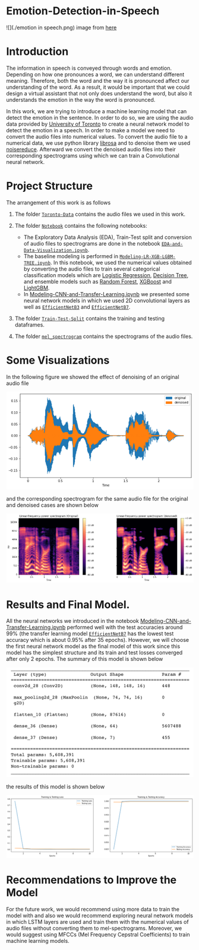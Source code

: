 # Emotion-Detection-in-Speech

![](./emotion in speech.png)
image from [here](https://medium.com/@raihanh93/speech-emotion-recognition-using-deep-neural-network-part-i-68edb5921229)

# Introduction

The information in speech is conveyed through words and emotion. Depending on how one 
pronounces a word, we can understand different meaning. Therefore, both the word 
and the way it is pronounced affect our understanding of the word. As a result, 
it would be important that we could design a virtual assistant that not only 
does understand the word, but also it understands the emotion in the way the word
is pronounced. 

In this work, we are trying to introduce a machine learning model that can detect the
emotion in the sentence. In order to do so, we are using the audio data provided 
by [University of Toronto](https://tspace.library.utoronto.ca/handle/1807/24487) 
to create a neural network model to detect the emotion in a speech. In order to 
make a model we need to convert the audio files into numerical values. To convert
the audio file to a numerical data, we use python library [librosa](https://librosa.org/)
and to denoise them we used [noisereduce](https://pypi.org/project/noisereduce/).
Afterward we convert the denoised audio files into their corresponding spectrograms 
using which we can train a Convolutional neural network. 



# Project Structure
The arrangement of this work is as follows

1. The folder [`Toronto-Data`](https://github.com/miladshiraniUCB/Emotion-Detection-in-Speech/tree/main/Toronto-Data) contains the audio files we used in this work.
2. The folder [`Notebook`](https://github.com/miladshiraniUCB/Emotion-Detection-in-Speech/tree/main/Notebook) contains the following notebooks:
    * The Exploratory Data Analysis (EDA), Train-Test split and conversion of
    audio files to spectrograms are done in the notebook [`EDA-and-Data-Visualization.ipynb`](https://github.com/miladshiraniUCB/Emotion-Detection-in-Speech/blob/main/Notebook/EDA-and-Data-Visualization.ipynb).
    * The baseline modeling is performed in [`Modeling-LR-XGB-LGBM-TREE.ipynb`](https://github.com/miladshiraniUCB/Emotion-Detection-in-Speech/blob/main/Notebook/Modeling-LR-XGB-LGBM-TREE.ipynb). In this notebook, we used the numerical values obtained by converting
    the audio files to train several categorical classification models which are
    [Logistic Regression](https://scikit-learn.org/stable/modules/generated/sklearn.linear_model.LogisticRegression.html), [Decision Tree](https://scikit-learn.org/stable/modules/tree.html), and ensemble models such as
    [Random Forest](https://scikit-learn.org/stable/modules/generated/sklearn.ensemble.RandomForestClassifier.html), [XGBoost](https://xgboost.readthedocs.io/en/stable/python/python_intro.html) and [LightGBM](https://lightgbm.readthedocs.io/en/v3.3.2/). 
    * In [Modeling-CNN-and-Transfer-Learning.ipynb](https://github.com/miladshiraniUCB/Emotion-Detection-in-Speech/blob/main/Notebook/Modeling-CNN-and-Transfer-Learning.ipynb) we presented some neural network models
    in which we used 2D convolutional layers as well as [`EfficientNetB3`](https://www.tensorflow.org/api_docs/python/tf/keras/applications/efficientnet/EfficientNetB3)
    and [`EfficientNetB7`](https://www.tensorflow.org/api_docs/python/tf/keras/applications/efficientnet/EfficientNetB7).
    
3. The folder [`Train-Test-Split`](https://github.com/miladshiraniUCB/Emotion-Detection-in-Speech/tree/main/Train-Test-Split) contains the training and testing dataframes.
4. The folder [`mel_spectrogram`](https://github.com/miladshiraniUCB/Emotion-Detection-in-Speech/tree/main/mel_spectrogram) contains the spectrograms of the audio files.

# Some Visualizations

In the following figure we showed the effect of denoising of an original audio file

![](./original-denoised.png)

and the corresponding spectrogram for the same audio file for the original and
denoised cases are shown below

![](./spectrogram.png)


# Results and Final Model.

All the neural networks we introduced in the notebook [Modeling-CNN-and-Transfer-Learning.ipynb](https://github.com/miladshiraniUCB/Emotion-Detection-in-Speech/blob/main/Notebook/Modeling-CNN-and-Transfer-Learning.ipynb) performed well with the test accuracies around 99% 
(the transfer learning model [`EfficientNetB7`](https://www.tensorflow.org/api_docs/python/tf/keras/applications/efficientnet/EfficientNetB7) 
has the lowest test accuracy which is about 0.95% after 35 epochs). However, we will
choose the first neural network model as the final model of this work since this
model has the simplest structure and its train and test losses converged after
only 2 epochs. The summary of this model is shown below

![](./final-model.png)

the results of this model is shown below

![](./results.png)


# Recommendations to Improve the Model

For the future work, we would recommend using more data to train the model with
and also we would recommend exploring neural network models in which LSTM layers 
are used and train them with the numerical values of audio files without converting them
to mel-spectrograms. Moreover, we would suggest using MFCCs (Mel Frequency Cepstral
Coefficients) to train machine learning models. 





